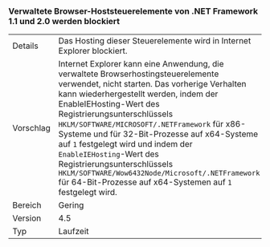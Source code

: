 ### <a name="managed-browser-hosting-controls-from-the-net-framework-11-and-20-are-blocked"></a>Verwaltete Browser-Hoststeuerelemente von .NET Framework 1.1 und 2.0 werden blockiert

|   |   |
|---|---|
|Details|Das Hosting dieser Steuerelemente wird in Internet Explorer blockiert.|
|Vorschlag|Internet Explorer kann eine Anwendung, die verwaltete Browserhostingsteuerelemente verwendet, nicht starten. Das vorherige Verhalten kann wiederhergestellt werden, indem der EnableIEHosting-Wert des Registrierungsunterschlüssels <code>HKLM/SOFTWARE/MICROSOFT/.NETFramework</code> für x86-Systeme und für 32-Bit-Prozesse auf x64-Systeme auf <code>1</code> festgelegt wird und indem der <code>EnableIEHosting</code>-Wert des Registrierungsunterschlüssels <code>HKLM/SOFTWARE/Wow6432Node/Microsoft/.NETFramework</code> für 64-Bit-Prozesse auf x64-Systemen auf <code>1</code> festgelegt wird.|
|Bereich|Gering|
|Version|4.5|
|Typ|Laufzeit|

